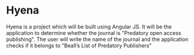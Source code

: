 # Hyena
Hyena is a project which will be built using Angular JS. It will be the application to determine whether the journal is "Predatory open access publishing". The user will write the name of the journal and the application checks if it belongs to "Beall’s List of Predatory Publishers"
